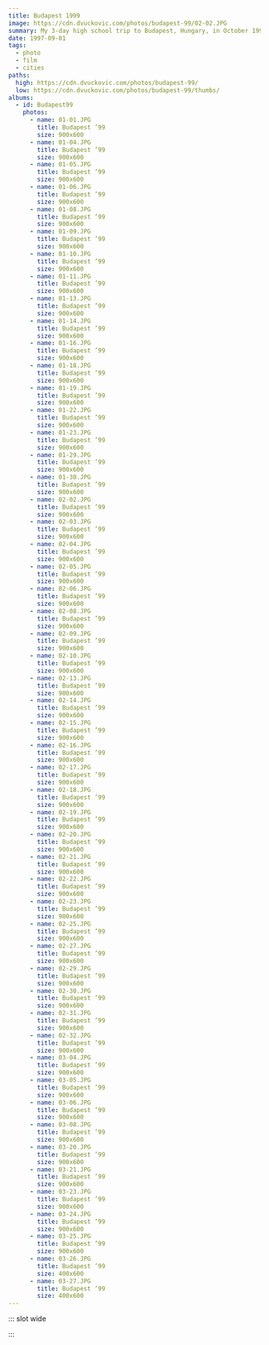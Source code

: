 ```yaml
---
title: Budapest 1999
image: https://cdn.dvuckovic.com/photos/budapest-99/02-02.JPG
summary: My 3-day high school trip to Budapest, Hungary, in October 1999
date: 1997-09-01
tags:
  - photo
  - film
  - cities
paths:
  high: https://cdn.dvuckovic.com/photos/budapest-99/
  low: https://cdn.dvuckovic.com/photos/budapest-99/thumbs/
albums:
  - id: Budapest99
    photos:
      - name: 01-01.JPG
        title: Budapest ’99
        size: 900x600
      - name: 01-04.JPG
        title: Budapest ’99
        size: 900x600
      - name: 01-05.JPG
        title: Budapest ’99
        size: 900x600
      - name: 01-06.JPG
        title: Budapest ’99
        size: 900x600
      - name: 01-08.JPG
        title: Budapest ’99
        size: 900x600
      - name: 01-09.JPG
        title: Budapest ’99
        size: 900x600
      - name: 01-10.JPG
        title: Budapest ’99
        size: 900x600
      - name: 01-11.JPG
        title: Budapest ’99
        size: 900x600
      - name: 01-13.JPG
        title: Budapest ’99
        size: 900x600
      - name: 01-14.JPG
        title: Budapest ’99
        size: 900x600
      - name: 01-16.JPG
        title: Budapest ’99
        size: 900x600
      - name: 01-18.JPG
        title: Budapest ’99
        size: 900x600
      - name: 01-19.JPG
        title: Budapest ’99
        size: 900x600
      - name: 01-22.JPG
        title: Budapest ’99
        size: 900x600
      - name: 01-23.JPG
        title: Budapest ’99
        size: 900x600
      - name: 01-29.JPG
        title: Budapest ’99
        size: 900x600
      - name: 01-30.JPG
        title: Budapest ’99
        size: 900x600
      - name: 02-02.JPG
        title: Budapest ’99
        size: 900x600
      - name: 02-03.JPG
        title: Budapest ’99
        size: 900x600
      - name: 02-04.JPG
        title: Budapest ’99
        size: 900x600
      - name: 02-05.JPG
        title: Budapest ’99
        size: 900x600
      - name: 02-06.JPG
        title: Budapest ’99
        size: 900x600
      - name: 02-08.JPG
        title: Budapest ’99
        size: 900x600
      - name: 02-09.JPG
        title: Budapest ’99
        size: 900x600
      - name: 02-10.JPG
        title: Budapest ’99
        size: 900x600
      - name: 02-13.JPG
        title: Budapest ’99
        size: 900x600
      - name: 02-14.JPG
        title: Budapest ’99
        size: 900x600
      - name: 02-15.JPG
        title: Budapest ’99
        size: 900x600
      - name: 02-16.JPG
        title: Budapest ’99
        size: 900x600
      - name: 02-17.JPG
        title: Budapest ’99
        size: 900x600
      - name: 02-18.JPG
        title: Budapest ’99
        size: 900x600
      - name: 02-19.JPG
        title: Budapest ’99
        size: 900x600
      - name: 02-20.JPG
        title: Budapest ’99
        size: 900x600
      - name: 02-21.JPG
        title: Budapest ’99
        size: 900x600
      - name: 02-22.JPG
        title: Budapest ’99
        size: 900x600
      - name: 02-23.JPG
        title: Budapest ’99
        size: 900x600
      - name: 02-25.JPG
        title: Budapest ’99
        size: 900x600
      - name: 02-27.JPG
        title: Budapest ’99
        size: 900x600
      - name: 02-29.JPG
        title: Budapest ’99
        size: 900x600
      - name: 02-30.JPG
        title: Budapest ’99
        size: 900x600
      - name: 02-31.JPG
        title: Budapest ’99
        size: 900x600
      - name: 02-32.JPG
        title: Budapest ’99
        size: 900x600
      - name: 03-04.JPG
        title: Budapest ’99
        size: 900x600
      - name: 03-05.JPG
        title: Budapest ’99
        size: 900x600
      - name: 03-06.JPG
        title: Budapest ’99
        size: 900x600
      - name: 03-08.JPG
        title: Budapest ’99
        size: 900x600
      - name: 03-20.JPG
        title: Budapest ’99
        size: 900x600
      - name: 03-21.JPG
        title: Budapest ’99
        size: 900x600
      - name: 03-23.JPG
        title: Budapest ’99
        size: 900x600
      - name: 03-24.JPG
        title: Budapest ’99
        size: 900x600
      - name: 03-25.JPG
        title: Budapest ’99
        size: 900x600
      - name: 03-26.JPG
        title: Budapest ’99
        size: 400x600
      - name: 03-27.JPG
        title: Budapest ’99
        size: 400x600
---
```


::: slot wide

<PhotoAlbum id="Budapest99" />

:::
